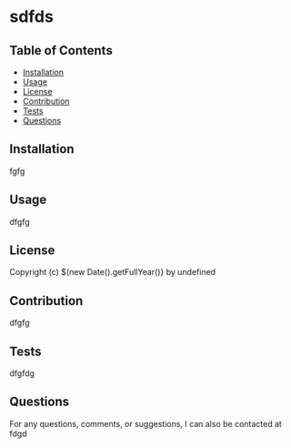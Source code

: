 # sdfds

## Table of Contents
* [Installation](#installation)
* [Usage](#usage)
* [License](#license)
* [Contribution](#contribution)
* [Tests](#tests)
* [Questions](#questions)

## Installation
  fgfg

## Usage
  dfgfg

## License
  Copyright (c) $(new Date().getFullYear()} by undefined

## Contribution
  dfgfg

## Tests
  dfgfdg

## Questions


  For any questions, comments, or suggestions, I can also be contacted at fdgd





